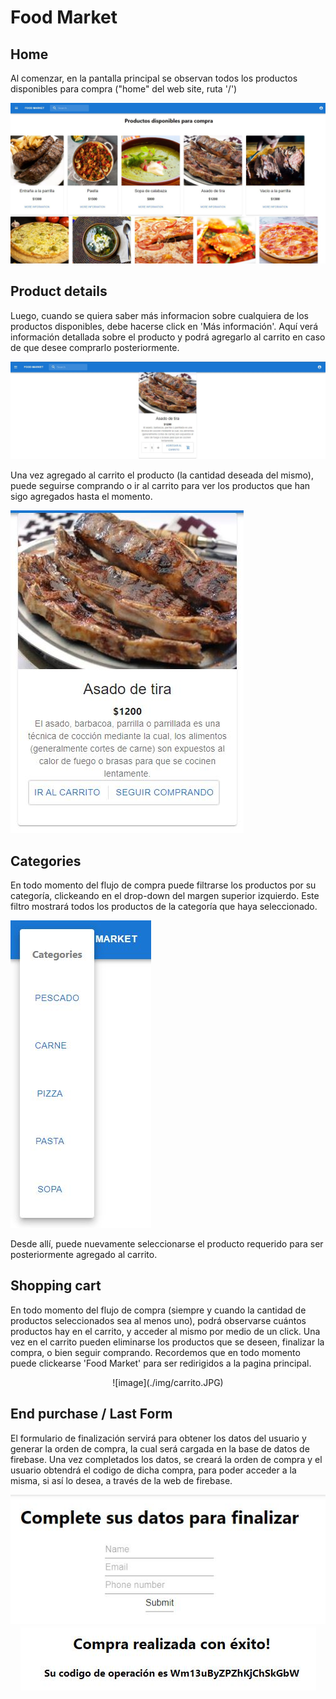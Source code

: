 # Food Market

## Home
Al comenzar, en la pantalla principal se observan todos los productos disponibles para compra ("home" del web site, ruta '/')

![image](./img/home.JPG)

## Product details
Luego, cuando se quiera saber más informacion sobre cualquiera de los productos disponibles, debe hacerse click en 'Más información'. Aquí verá información detallada sobre el producto y podrá agregarlo al carrito en caso de que desee comprarlo posteriormente.

![image](./img/detail.JPG)

Una vez agregado al carrito el producto (la cantidad deseada del mismo), puede seguirse comprando o ir al carrito para ver los productos que han sigo agregados hasta el momento.

![image](./img/detail2.JPG)

## Categories

En todo momento del flujo de compra puede filtrarse los productos por su categoría, clickeando en el drop-down del margen superior izquierdo. Este filtro mostrará todos los productos de la categoría que haya seleccionado. 

![image](./img/categories.JPG)

Desde allí, puede nuevamente seleccionarse el producto requerido para ser posteriormente agregado al carrito.

## Shopping cart

En todo momento del flujo de compra (siempre y cuando la cantidad de productos seleccionados sea al menos uno), podrá observarse cuántos productos hay en el carrito, y acceder al mismo por medio de un click.
Una vez en el carrito pueden eliminarse los productos que se deseen, finalizar la compra, o bien seguir comprando. Recordemos que en todo momento puede clickearse 'Food Market' para ser redirigidos a la pagina principal.

<p align="center">
![image](./img/carrito.JPG)
<p align="center">


## End purchase / Last Form

El formulario de finalización servirá para obtener los datos del usuario y generar la orden de compra, la cual será cargada en la base de datos de firebase.
Una vez completados los datos, se creará la orden de compra y el usuario obtendrá el codigo de dicha compra, para poder acceder a la misma, si así lo desea, a través de la web de firebase.

<p align="center">
 <img src="./img/form.JPG" />
 <img src="./img/codigo.JPG" />
<p align="center">


